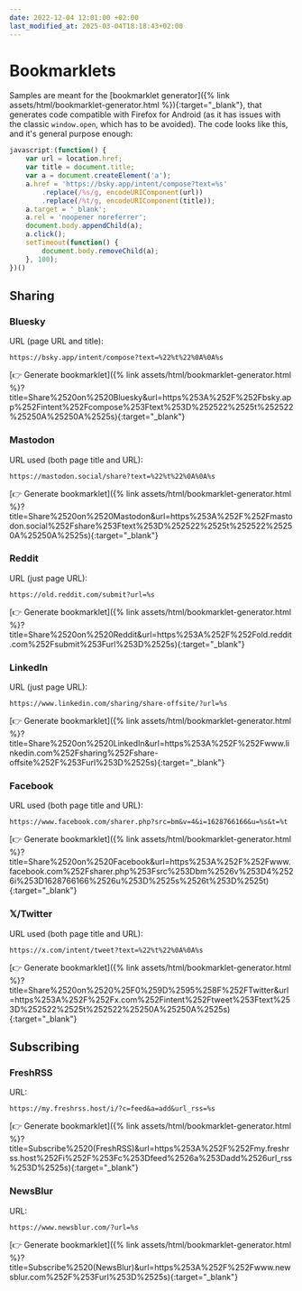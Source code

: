 ```yaml
---
date: 2022-12-04 12:01:00 +02:00
last_modified_at: 2025-03-04T18:18:43+02:00
---
```


# Bookmarklets

Samples are meant for the [bookmarklet generator]({% link assets/html/bookmarklet-generator.html %}){:target="_blank"}, that generates code compatible with Firefox for Android (as it has issues with the classic `window.open`, which has to be avoided). The code looks like this, and it's general purpose enough:

```javascript
javascript:(function() {
    var url = location.href;
    var title = document.title;
    var a = document.createElement('a');
    a.href = 'https://bsky.app/intent/compose?text=%s'
        .replace(/%s/g, encodeURIComponent(url))
        .replace(/%t/g, encodeURIComponent(title));
    a.target = '_blank';
    a.rel = 'noopener noreferrer';
    document.body.appendChild(a);
    a.click();
    setTimeout(function() {
        document.body.removeChild(a);
    }, 100);
})()
```

## Sharing

### Bluesky

URL (page URL and title):

```
https://bsky.app/intent/compose?text=%22%t%22%0A%0A%s
```

[👉 Generate bookmarklet]({% link assets/html/bookmarklet-generator.html %}?title=Share%2520on%2520Bluesky&url=https%253A%252F%252Fbsky.app%252Fintent%252Fcompose%253Ftext%253D%252522%2525t%252522%25250A%25250A%2525s){:target="_blank"}

### Mastodon

URL used (both page title and URL):

```
https://mastodon.social/share?text=%22%t%22%0A%0A%s
```

[👉 Generate bookmarklet]({% link assets/html/bookmarklet-generator.html %}?title=Share%2520on%2520Mastodon&url=https%253A%252F%252Fmastodon.social%252Fshare%253Ftext%253D%252522%2525t%252522%25250A%25250A%2525s){:target="_blank"}

### Reddit

URL (just page URL):

```
https://old.reddit.com/submit?url=%s
```

[👉 Generate bookmarklet]({% link assets/html/bookmarklet-generator.html %}?title=Share%2520on%2520Reddit&url=https%253A%252F%252Fold.reddit.com%252Fsubmit%253Furl%253D%2525s){:target="_blank"}

### LinkedIn

URL (just page URL):

```
https://www.linkedin.com/sharing/share-offsite/?url=%s
```

[👉 Generate bookmarklet]({% link assets/html/bookmarklet-generator.html %}?title=Share%2520on%2520LinkedIn&url=https%253A%252F%252Fwww.linkedin.com%252Fsharing%252Fshare-offsite%252F%253Furl%253D%2525s){:target="_blank"}

### Facebook

URL used (both page title and URL):

```
https://www.facebook.com/sharer.php?src=bm&v=4&i=1628766166&u=%s&t=%t
```

[👉 Generate bookmarklet]({% link assets/html/bookmarklet-generator.html %}?title=Share%2520on%2520Facebook&url=https%253A%252F%252Fwww.facebook.com%252Fsharer.php%253Fsrc%253Dbm%2526v%253D4%2526i%253D1628766166%2526u%253D%2525s%2526t%253D%2525t){:target="_blank"}

### 𝕏/Twitter

URL used (both page title and URL):

```
https://x.com/intent/tweet?text=%22%t%22%0A%0A%s
```

[👉 Generate bookmarklet]({% link assets/html/bookmarklet-generator.html %}?title=Share%2520on%2520%25F0%259D%2595%258F%252FTwitter&url=https%253A%252F%252Fx.com%252Fintent%252Ftweet%253Ftext%253D%252522%2525t%252522%25250A%25250A%2525s){:target="_blank"}

## Subscribing

### FreshRSS

URL:

```
https://my.freshrss.host/i/?c=feed&a=add&url_rss=%s
```

[👉 Generate bookmarklet]({% link assets/html/bookmarklet-generator.html %}?title=Subscribe%2520(FreshRSS)&url=https%253A%252F%252Fmy.freshrss.host%252Fi%252F%253Fc%253Dfeed%2526a%253Dadd%2526url_rss%253D%2525s){:target="_blank"}

### NewsBlur

URL:

```
https://www.newsblur.com/?url=%s
```

[👉 Generate bookmarklet]({% link assets/html/bookmarklet-generator.html %}?title=Subscribe%2520(NewsBlur)&url=https%253A%252F%252Fwww.newsblur.com%252F%253Furl%253D%2525s){:target="_blank"}
